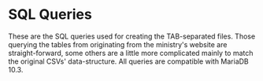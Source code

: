 # SQL Queries

These are the SQL queries used for creating the TAB-separated files. Those querying the tables from originating from the ministry's website are straight-forward, some others are a little more complicated mainly to match the original CSVs' data-structure.
All queries are compatible with MariaDB 10.3.
